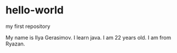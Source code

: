 # hello-world
my first repository


My name is Ilya Gerasimov. I learn java.
I am 22 years old. I am from Ryazan.
